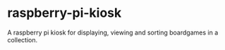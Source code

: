 # raspberry-pi-kiosk

A raspberry pi kiosk for displaying, viewing and sorting boardgames in a collection.